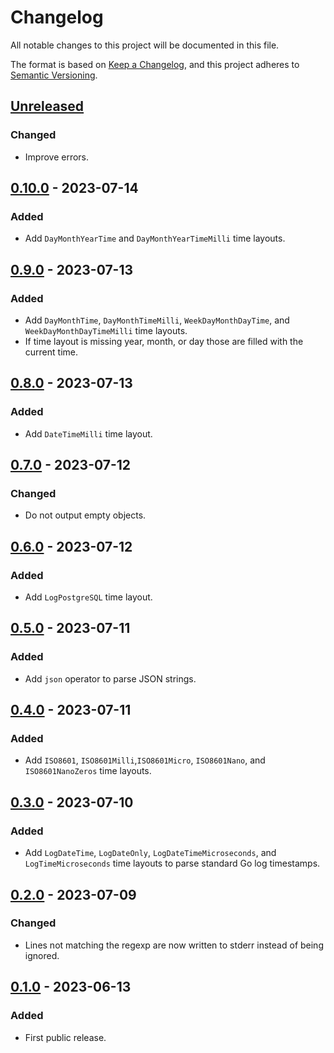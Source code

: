 # Changelog

All notable changes to this project will be documented in this file.

The format is based on [Keep a Changelog](https://keepachangelog.com/en/1.0.0/),
and this project adheres to [Semantic Versioning](https://semver.org/spec/v2.0.0.html).

## [Unreleased]

### Changed

- Improve errors.

## [0.10.0] - 2023-07-14

### Added

- Add `DayMonthYearTime` and `DayMonthYearTimeMilli` time layouts.

## [0.9.0] - 2023-07-13

### Added

- Add `DayMonthTime`, `DayMonthTimeMilli`, `WeekDayMonthDayTime`, and
  `WeekDayMonthDayTimeMilli` time layouts.
- If time layout is missing year, month, or day those are filled with the current time.

## [0.8.0] - 2023-07-13

### Added

- Add `DateTimeMilli` time layout.

## [0.7.0] - 2023-07-12

### Changed

- Do not output empty objects.

## [0.6.0] - 2023-07-12

### Added

- Add `LogPostgreSQL` time layout.

## [0.5.0] - 2023-07-11

### Added

- Add `json` operator to parse JSON strings.

## [0.4.0] - 2023-07-11

### Added

- Add `ISO8601`, `ISO8601Milli`,`ISO8601Micro`, `ISO8601Nano`, and `ISO8601NanoZeros`
  time layouts.

## [0.3.0] - 2023-07-10

### Added

- Add `LogDateTime`, `LogDateOnly`, `LogDateTimeMicroseconds`, and `LogTimeMicroseconds`
  time layouts to parse standard Go log timestamps.

## [0.2.0] - 2023-07-09

### Changed

- Lines not matching the regexp are now written to stderr instead of being ignored.

## [0.1.0] - 2023-06-13

### Added

- First public release.

[unreleased]: https://gitlab.com/tozd/regex2json/-/compare/v0.10.0...main
[0.10.0]: https://gitlab.com/tozd/regex2json/-/compare/v0.9.0...v0.10.0
[0.9.0]: https://gitlab.com/tozd/regex2json/-/compare/v0.8.0...v0.9.0
[0.8.0]: https://gitlab.com/tozd/regex2json/-/compare/v0.7.0...v0.8.0
[0.7.0]: https://gitlab.com/tozd/regex2json/-/compare/v0.6.0...v0.7.0
[0.6.0]: https://gitlab.com/tozd/regex2json/-/compare/v0.5.0...v0.6.0
[0.5.0]: https://gitlab.com/tozd/regex2json/-/compare/v0.4.0...v0.5.0
[0.4.0]: https://gitlab.com/tozd/regex2json/-/compare/v0.3.0...v0.4.0
[0.3.0]: https://gitlab.com/tozd/regex2json/-/compare/v0.2.0...v0.3.0
[0.2.0]: https://gitlab.com/tozd/regex2json/-/compare/v0.1.0...v0.2.0
[0.1.0]: https://gitlab.com/tozd/regex2json/-/tags/v0.1.0

<!-- markdownlint-disable-file MD024 -->
